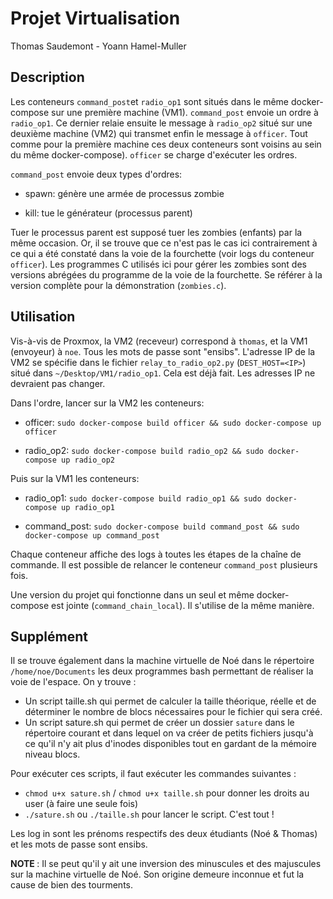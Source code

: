 # Projet Virtualisation

Thomas Saudemont - Yoann Hamel-Muller


## Description


Les conteneurs ```command_post```et ```radio_op1``` sont situés dans le même docker-compose sur une première machine (VM1). ```command_post``` envoie un ordre à ```radio_op1```. Ce dernier relaie ensuite le message à ```radio_op2``` situé sur une deuxième machine (VM2) qui transmet enfin le message à ```officer```. Tout comme pour la première machine ces deux conteneurs sont voisins au sein du même docker-compose). ```officer``` se charge d'exécuter les ordres.


```command_post``` envoie deux types d'ordres:

- spawn: génère une armée de processus zombie

- kill: tue le générateur (processus parent)


Tuer le processus parent est supposé tuer les zombies (enfants) par la même occasion. Or, il se trouve que ce n'est pas le cas ici contrairement à ce qui a été constaté dans la voie de la fourchette (voir logs du conteneur ```officer```). Les programmes C utilisés ici pour gérer les zombies sont des versions abrégées du programme de la voie de la fourchette. Se référer à la version complète pour la démonstration (```zombies.c```).


## Utilisation


Vis-à-vis de Proxmox, la VM2 (receveur) correspond à ```thomas```, et la VM1 (envoyeur) à ```noe```. Tous les mots de passe sont "ensibs". L'adresse IP de la VM2 se spécifie dans le fichier ```relay_to_radio_op2.py``` (```DEST_HOST=<IP>```) situé dans ```~/Desktop/VM1/radio_op1```. Cela est déjà fait. Les adresses IP ne devraient pas changer.


Dans l'ordre, lancer sur la VM2 les conteneurs:


- officer: ```sudo docker-compose build officer && sudo docker-compose up officer```

- radio_op2: ```sudo docker-compose build radio_op2 && sudo docker-compose up radio_op2```


Puis sur la VM1 les conteneurs:


- radio_op1: ```sudo docker-compose build radio_op1 && sudo docker-compose up radio_op1```

- command_post: ```sudo docker-compose build command_post && sudo docker-compose up command_post```


Chaque conteneur affiche des logs à toutes les étapes de la chaîne de commande. Il est possible de relancer le conteneur ```command_post``` plusieurs fois.


Une version du projet qui fonctionne dans un seul et même docker-compose est jointe (```command_chain_local```). Il s'utilise de la même manière.

## Supplément

Il se trouve également dans la machine virtuelle de Noé dans le répertoire ```/home/noe/Documents``` les deux programmes bash permettant de réaliser la voie de l'espace. On y trouve :

- Un script taille.sh qui permet de calculer la taille théorique, réelle et de déterminer le nombre de blocs nécessaires pour le fichier qui sera créé.
- Un script sature.sh qui permet de créer un dossier ```sature``` dans le répertoire courant et dans lequel on va créer de petits fichiers jusqu'à ce qu'il n'y ait plus d'inodes disponibles tout en gardant de la mémoire niveau blocs.</br>

Pour exécuter ces scripts, il faut exécuter les commandes suivantes :</br>
- ```chmod u+x sature.sh``` / ```chmod u+x taille.sh``` pour donner les droits au user (à faire une seule fois)
- ```./sature.sh``` ou ```./taille.sh``` pour lancer le script.
C'est tout !

Les log in sont les prénoms respectifs des deux étudiants (Noé & Thomas) et les mots de passe sont ensibs.

<strong> NOTE </strong> : Il se peut qu'il y ait une inversion des minuscules et des majuscules sur la machine virtuelle de Noé. Son origine demeure inconnue et fut la cause de bien des tourments.

